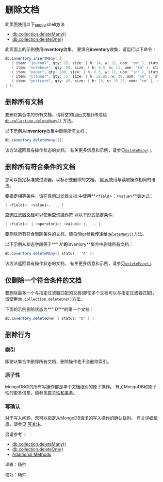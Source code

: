 
# 删除文档
此页面使用以下[`mongo`](https://docs.mongodb.com/master/reference/program/mongo/#bin.mongo)  shell方法

- [db.collection.deleteMany()](https://docs.mongodb.com/manual/reference/method/db.collection.deleteMany/#db.collection.deleteMany)
- [db.collection.deleteOne()](https://docs.mongodb.com/manual/reference/method/db.collection.deleteOne/#db.collection.deleteOne)

此页面上的示例使用**inventory**收集。 要填充**inventory**收集，请运行以下命令：

```powershell
db.inventory.insertMany( [
   { item: "journal", qty: 25, size: { h: 14, w: 21, uom: "cm" }, status: "A" },
   { item: "notebook", qty: 50, size: { h: 8.5, w: 11, uom: "in" }, status: "P" },
   { item: "paper", qty: 100, size: { h: 8.5, w: 11, uom: "in" }, status: "D" },
   { item: "planner", qty: 75, size: { h: 22.85, w: 30, uom: "cm" }, status: "D" },
   { item: "postcard", qty: 45, size: { h: 10, w: 15.25, uom: "cm" }, status: "A" },
] );
```

## 删除所有文档

要删除集合中的所有文档，请将空的[filter](https://docs.mongodb.com/master/core/document/#document-query-filter)文档{}传递给[`db.collection.deleteMany()`](https://docs.mongodb.com/master/reference/method/db.collection.deleteMany/#db.collection.deleteMany) 方法。

以下示例从**inventory**收集中删除所有文档：

```powershell
db.inventory.deleteMany({})
```

该方法返回具有操作状态的文档。 有关更多信息和示例，请参见[`deleteMany()`](https://docs.mongodb.com/master/reference/method/db.collection.deleteMany/#db.collection.deleteMany).

## 删除所有符合条件的文档

您可以指定标准或过滤器，以标识要删除的文档。 [filter](https://docs.mongodb.com/master/core/document/#document-query-filter)使用与读取操作相同的语法。

要指定相等条件，请在[查询过滤器文档](https://docs.mongodb.com/master/core/document/#document-query-filter):中使用**<`field`>**：**<`value`>**表达式：

```powershell
{ <field1>: <value1>, ... }
```

[查询过滤器文档](https://docs.mongodb.com/master/core/document/#document-query-filter)可以使用[查询操作符](https://docs.mongodb.com/master/reference/operator/query/#query-selectors) 以以下形式指定条件:

```powershell
{ <field1>: { <operator1>: <value1> }, ... }
```

要删除所有符合删除条件的文档，请将[filter](https://docs.mongodb.com/master/core/document/#document-query-filter)参数传递给[`deleteMany()`](https://docs.mongodb.com/master/reference/method/db.collection.deleteMany/#db.collection.deleteMany)方法。

以下示例从状态字段等于**“ A”**的**inventory**集合中删除所有文档：

```powershell
db.inventory.deleteMany({ status : "A" })
```

该方法返回具有操作状态的文档。 有关更多信息和示例，请参见[`deleteMany()`](https://docs.mongodb.com/master/reference/method/db.collection.deleteMany/#db.collection.deleteMany).

## 仅删除一个符合条件的文档

要删除最多一个与指定过滤器匹配的文档(即使多个文档可以与指定过滤器匹配)，请使用[`db.collection.deleteOne()`](https://docs.mongodb.com/master/reference/method/db.collection.deleteOne/#db.collection.deleteOne)方法。

下面的示例删除状态为**“ D”**的第一个文档：

```powershell
db.inventory.deleteOne( { status: "D" } )
```

## 删除行为

### 索引

即使从集合中删除所有文档，删除操作也不会删除索引。

### 原子性

MongoDB中的所有写操作都是单个文档级别的原子操作。 有关MongoDB和原子性的更多信息，请参见[原子性和事务](https://docs.mongodb.com/manual/core/write-operations-atomicity/)。

### 写确认

对于写入问题，您可以指定从MongoDB请求的写入操作的确认级别。 有关详细信息，请参见 [写关注](https://docs.mongodb.com/manual/reference/write-concern/)。

另请参考：

- [db.collection.deleteMany()](https://docs.mongodb.com/manual/reference/method/db.collection.deleteMany/#db.collection.deleteMany)
- [db.collection.deleteOne()](https://docs.mongodb.com/manual/reference/method/db.collection.deleteOne/#db.collection.deleteOne)
- [Additional Methods](https://docs.mongodb.com/manual/reference/delete-methods/#additional-deletes)



译者：杨帅

校对：杨帅
